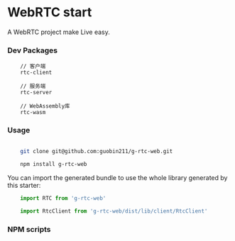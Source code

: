 # WebRTC start

A WebRTC project make Live easy.

### Dev Packages

```
    // 客户端
    rtc-client
    
    // 服务端
    rtc-server
    
    // WebAssembly库
    rtc-wasm

```

### Usage

```bash

    git clone git@github.com:guobin211/g-rtc-web.git
    
    npm install g-rtc-web

```

You can import the generated bundle to use the whole library generated by this starter:

```javascript
    import RTC from 'g-rtc-web'
```

```javascript
    import RtcClient from 'g-rtc-web/dist/lib/client/RtcClient'
```

### NPM scripts
